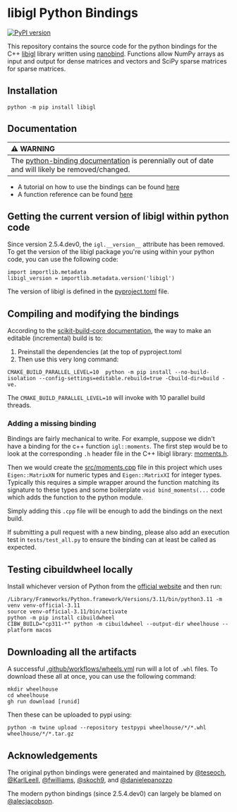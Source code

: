 # libigl Python Bindings
[![PyPI version](https://badge.fury.io/py/libigl.svg)](https://pypi.org/project/libigl/)

This repository contains the source code for the python bindings for the C++
[libigl](https://github.com/libigl/libigl) library written using
[nanobind](https://nanobind.readthedocs.io/en/latest/). Functions allow NumPy
arrays as input and output for dense matrices and vectors and SciPy sparse
matrices for sparse matrices. 

## Installation

```
python -m pip install libigl
```

## Documentation

| :warning: WARNING           |
|:----------------------------|
| The [python-binding documentation](https://libigl.github.io/libigl-python-bindings/) is perennially out of date and will likely be removed/changed. |

* A tutorial on how to use the bindings can be found [here](https://libigl.github.io/libigl-python-bindings/tutorials/)
* A function reference can be found [here](https://libigl.github.io/libigl-python-bindings/igl_docs/)

## Getting the current version of libigl within python code

Since version 2.5.4.dev0, the `igl.__version__` attribute has been removed. To
get the version of the libigl package you're using within your python code, you
can use the following code:

```
import importlib.metadata
libigl_version = importlib.metadata.version('libigl')
```

The version of libigl is defined in the [pyproject.toml](./pyproject.toml) file.


## Compiling and modifying the bindings

According to the [scikit-build-core documentation](https://scikit-build-core.readthedocs.io/en/latest/configuration.html#editable-installs), the way to make an editable (incremental) build is to:

 1. Preinstall the dependencies (at the top of pyproject.toml 
 2. Then use this very long command:

```
CMAKE_BUILD_PARALLEL_LEVEL=10  python -m pip install --no-build-isolation --config-settings=editable.rebuild=true -Cbuild-dir=build -ve.
```

The `CMAKE_BUILD_PARALLEL_LEVEL=10` will invoke with 10 parallel build threads.

### Adding a missing binding

Bindings are fairly mechanical to write. For example, suppose we didn't have a
binding for the c++ function `igl::moments`. The first step would be to look at
the corresponding `.h` header file in the C++ libigl library:
[moments.h](https://github.com/libigl/libigl/blob/main/include/igl/moments.h).

Then we would create the [src/moments.cpp](src/moments.cpp) file in this project
which uses `Eigen::MatrixXN` for numeric types and `Eigen::MatrixXI` for integer
types. Typically this requires a simple wrapper around the function matching
its signature to these types and some boilerplate `void bind_moments(...` code which adds the function to the python module.

Simply adding this `.cpp` file will be enough to add the bindings on the next
build.

If submitting a pull request with a new binding, please also add an execution
test in `tests/test_all.py` to ensure the binding can at least be called as
expected.


## Testing cibuildwheel locally

Install whichever version of Python from the [official website](https://www.python.org/downloads/) and then run:

    
    /Library/Frameworks/Python.framework/Versions/3.11/bin/python3.11 -m venv venv-official-3.11
    source venv-official-3.11/bin/activate
    python -m pip install cibuildwheel
    CIBW_BUILD="cp311-*" python -m cibuildwheel --output-dir wheelhouse --platform macos

## Downloading all the artifacts

A successful [.github/workflows/wheels.yml](.github/workflows/wheels.yml) run will a lot of `.whl` files. To download these all at once, you can use the following command:

    mkdir wheelhouse
    cd wheelhouse
    gh run download [runid]

Then these can be uploaded to pypi using:

    python -m twine upload --repository testpypi wheelhouse/*/*.whl wheelhouse/*/*.tar.gz

## Acknowledgements

The original python bindings were generated and maintained by
[@teseoch](https://github.com/teseoch),
[@KarlLeell](https://github.com/KarlLeell),
[@fwilliams](https://github.com/fwilliams),
[@skoch9](https://github.com/skoch9), and
[@danielepanozzo](https://github.com/danielepanozzo)

The modern python bindings (since 2.5.4.dev0) can largely be blamed on
[@alecjacobson](https://github.com/alecjacobson).
